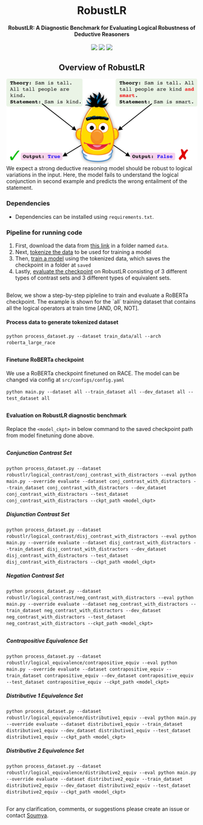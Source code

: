 <h1 align="center">
  RobustLR
</h1>

<h4 align="center">RobustLR: A Diagnostic Benchmark for Evaluating Logical Robustness of Deductive Reasoners</h4>

<p align="center">
  <a href="https://2022.emnlp.org/"><img src="https://img.shields.io/badge/EMNLP-2022-blue"></a>
  <a href="https://arxiv.org/abs/2205.12598"><img src="http://img.shields.io/badge/Paper-PDF-red.svg"></a>
  <img src="https://img.shields.io/badge/License-MIT-blueviolet">
  </a>
</p>

<h2 align="center">
  Overview of RobustLR
</h2>
<div align="center"><img width="700" src="./motivation.png" alt="..."></div>
We expect a strong deductive reasoning model should be robust to logical variations in the input. Here, the model fails to understand the logical conjunction in second example and predicts the wrong entailment of the statement.


### Dependencies

+ Dependencies can be installed using `requirements.txt`.

### Pipeline for running code

1. First, download the data from [this link](https://drive.google.com/file/d/1sKViihbwSMP0xTst39AU1QT1q39AZCjP/view?usp=sharing) in a folder named `data`.
2. Next, [tokenize the data](#process-data-to-generate-tokenized-dataset) to be used for training a model
2. Then, [train a model](#finetune-roberta-checkpoint) using the tokenized data, which saves the checkpoint in a folder at `saved`
3. Lastly, [evaluate the checkpoint](#evaluation-on-robustlr-diagnostic-benchmark) on RobustLR consisting of 3 different types of contrast sets and 3 different types of equivalent sets.

<h2></h2>

<p>Below, we show a step-by-step pipleline to train and evaluate a RoBERTa checkpoint. The example is shown for the `all` training dataset that contains all the logical operators at train time [AND, OR, NOT].</p>

#### Process data to generate tokenized dataset
`python process_dataset.py --dataset train_data/all --arch roberta_large_race`

<h2></h2>

#### Finetune RoBERTa checkpoint
We use a RoBERTa checkpoint finetuned on RACE. The model can be changed via config at `src/configs/config.yaml`

`python main.py --dataset all --train_dataset all --dev_dataset all --test_dataset all`

<h2></h2>

#### Evaluation on RobustLR diagnostic benchmark
Replace the `<model_ckpt>` in below command to the saved checkpoint path from model finetuning done above.
<h2></h2>

##### Conjunction Contrast Set
`python process_dataset.py --dataset robustlr/logical_contrast/conj_contrast_with_distractors --eval
python main.py --override evaluate --dataset conj_contrast_with_distractors --train_dataset conj_contrast_with_distractors --dev_dataset conj_contrast_with_distractors --test_dataset conj_contrast_with_distractors --ckpt_path <model_ckpt>`

##### Disjunction Contrast Set
`python process_dataset.py --dataset robustlr/logical_contrast/disj_contrast_with_distractors --eval
python main.py --override evaluate --dataset disj_contrast_with_distractors --train_dataset disj_contrast_with_distractors --dev_dataset disj_contrast_with_distractors --test_dataset disj_contrast_with_distractors --ckpt_path <model_ckpt>`

##### Negation Contrast Set
`python process_dataset.py --dataset robustlr/logical_contrast/neg_contrast_with_distractors --eval
python main.py --override evaluate --dataset neg_contrast_with_distractors --train_dataset neg_contrast_with_distractors --dev_dataset neg_contrast_with_distractors --test_dataset neg_contrast_with_distractors --ckpt_path <model_ckpt>`

<h2></h2>

##### Contrapositive Equivalence Set
`python process_dataset.py --dataset robustlr/logical_equivalence/contrapositive_equiv --eval
python main.py --override evaluate --dataset contrapositive_equiv --train_dataset contrapositive_equiv --dev_dataset contrapositive_equiv --test_dataset contrapositive_equiv --ckpt_path <model_ckpt>`

##### Distributive 1 Equivalence Set
`python process_dataset.py --dataset robustlr/logical_equivalence/distributive1_equiv --eval
python main.py --override evaluate --dataset distributive1_equiv --train_dataset distributive1_equiv --dev_dataset distributive1_equiv --test_dataset distributive1_equiv --ckpt_path <model_ckpt>`

##### Distributive 2 Equivalence Set
`python process_dataset.py --dataset robustlr/logical_equivalence/distributive2_equiv --eval
python main.py --override evaluate --dataset distributive2_equiv --train_dataset distributive2_equiv --dev_dataset distributive2_equiv --test_dataset distributive2_equiv --ckpt_path <model_ckpt>`

<h2></h2>

For any clarification, comments, or suggestions please create an issue or contact [Soumya](https://soumyasanyal.github.io/).

